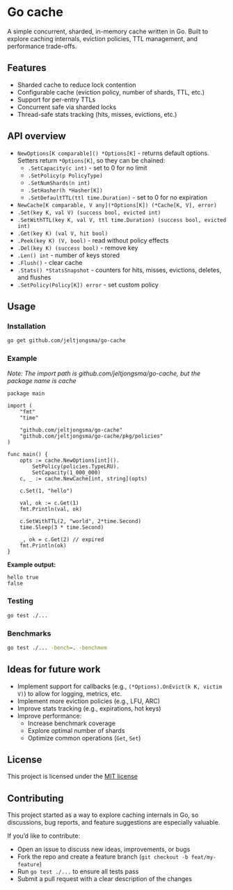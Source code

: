 # Go cache
A simple concurrent, sharded, in-memory cache written in Go. 
Built to explore caching internals, eviction policies, TTL management, and performance trade-offs.

## Features

- Sharded cache to reduce lock contention
- Configurable cache (eviction policy, number of shards, TTL, etc.)
- Support for per-entry TTLs
- Concurrent safe via sharded locks
- Thread-safe stats tracking (hits, misses, evictions, etc.)

## API overview
- `NewOptions[K comparable]() *Options[K]` - returns default options. 
Setters return `*Options[K]`, so they can be chained:
    - `.SetCapacity(c int)` - set to 0 for no limit
    - `.SetPolicy(p PolicyType)` 
    - `.SetNumShards(n int)` 
    - `.SetHasher(h *Hasher[K])` 
    - `.SetDefaultTTL(ttl time.Duration)` - set to 0 for no expiration
- `NewCache[K comparable, V any](*Options[K]) (*Cache[K, V], error)`
- `.Set(key K, val V) (success bool, evicted int)` 
- `.SetWithTTL(key K, val V, ttl time.Duration) (success bool, evicted int)`
- `.Get(key K) (val V, hit bool)`
- `.Peek(key K) (V, bool)` - read without policy effects
- `.Del(key K) (success bool)` - remove key
- `.Len() int` - number of keys stored
- `.Flush()` - clear cache
- `.Stats() *StatsSnapshot` - counters for hits, misses, evictions, deletes, and flushes
- `.SetPolicy(Policy[K]) error` - set custom policy

## Usage

### Installation
```bash
go get github.com/jeltjongsma/go-cache
```

### Example
*Note: The import path is github.com/jeltjongsma/go-cache, but the package name is cache*
```golang
package main

import (
	"fmt"
	"time"

	"github.com/jeltjongsma/go-cache"
	"github.com/jeltjongsma/go-cache/pkg/policies"
)

func main() {
	opts := cache.NewOptions[int]().
		SetPolicy(policies.TypeLRU).
		SetCapacity(1_000_000)
	c, _ := cache.NewCache[int, string](opts)

	c.Set(1, "hello")

	val, ok := c.Get(1)
	fmt.Println(val, ok)

	c.SetWithTTL(2, "world", 2*time.Second)
	time.Sleep(3 * time.Second)

	_, ok = c.Get(2) // expired
	fmt.Println(ok)
}
```
**Example output:**
```text
hello true
false
```

### Testing
```bash
go test ./...
```

### Benchmarks
```bash
go test ./... -bench=. -benchmem
```

## Ideas for future work
- Implement support for callbacks (e.g., `(*Options).OnEvict(k K, victim V)`) to allow for logging, metrics, etc.
- Implement more eviction policies (e.g., LFU, ARC)
- Improve stats tracking (e.g., expirations, hot keys)
- Improve performance:
	- Increase benchmark coverage
	- Explore optimal number of shards
	- Optimize common operations (`Get`, `Set`) 

## License
This project is licensed under the [MIT license](LICENSE)

## Contributing
This project started as a way to explore caching internals in Go, so discussions, bug reports, and feature suggestions are especially valuable.  

If you’d like to contribute:
- Open an issue to discuss new ideas, improvements, or bugs
- Fork the repo and create a feature branch (`git checkout -b feat/my-feature`)
- Run `go test ./...` to ensure all tests pass
- Submit a pull request with a clear description of the changes